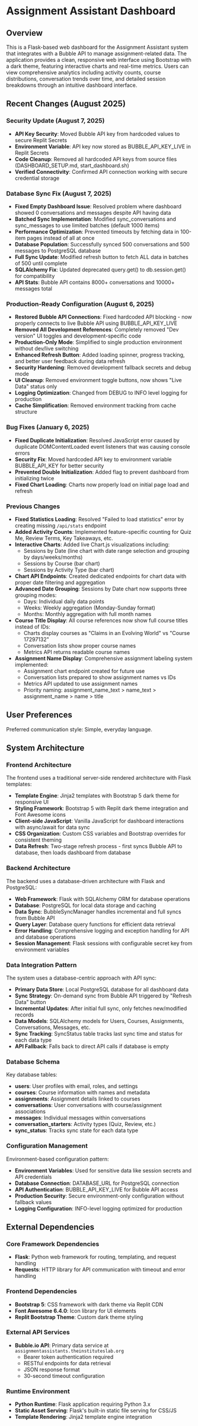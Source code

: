 # Assignment Assistant Dashboard

## Overview

This is a Flask-based web dashboard for the Assignment Assistant system that integrates with a Bubble API to manage assignment-related data. The application provides a clean, responsive web interface using Bootstrap with a dark theme, featuring interactive charts and real-time metrics. Users can view comprehensive analytics including activity counts, course distributions, conversation trends over time, and detailed session breakdowns through an intuitive dashboard interface.

## Recent Changes (August 2025)

### Security Update (August 7, 2025)
- **API Key Security**: Moved Bubble API key from hardcoded values to secure Replit Secrets
- **Environment Variable**: API key now stored as BUBBLE_API_KEY_LIVE in Replit Secrets
- **Code Cleanup**: Removed all hardcoded API keys from source files (DASHBOARD_SETUP.md, start_dashboard.sh)
- **Verified Connectivity**: Confirmed API connection working with secure credential storage

### Database Sync Fix (August 7, 2025)
- **Fixed Empty Dashboard Issue**: Resolved problem where dashboard showed 0 conversations and messages despite API having data
- **Batched Sync Implementation**: Modified sync_conversations and sync_messages to use limited batches (default 1000 items)
- **Performance Optimization**: Prevented timeouts by fetching data in 100-item pages instead of all at once
- **Database Population**: Successfully synced 500 conversations and 500 messages to PostgreSQL database
- **Full Sync Update**: Modified refresh button to fetch ALL data in batches of 500 until complete
- **SQLAlchemy Fix**: Updated deprecated query.get() to db.session.get() for compatibility
- **API Stats**: Bubble API contains 8000+ conversations and 10000+ messages total

### Production-Ready Configuration (August 6, 2025)
- **Restored Bubble API Connections**: Fixed hardcoded API blocking - now properly connects to live Bubble API using BUBBLE_API_KEY_LIVE
- **Removed All Development References**: Completely removed "Dev version" UI toggles and development-specific code
- **Production-Only Mode**: Simplified to single production environment without dev/live switching
- **Enhanced Refresh Button**: Added loading spinner, progress tracking, and better user feedback during data refresh
- **Security Hardening**: Removed development fallback secrets and debug mode
- **UI Cleanup**: Removed environment toggle buttons, now shows "Live Data" status only
- **Logging Optimization**: Changed from DEBUG to INFO level logging for production
- **Cache Simplification**: Removed environment tracking from cache structure

### Bug Fixes (January 6, 2025)
- **Fixed Duplicate Initialization**: Resolved JavaScript error caused by duplicate DOMContentLoaded event listeners that was causing console errors
- **Security Fix**: Moved hardcoded API key to environment variable BUBBLE_API_KEY for better security
- **Prevented Double Initialization**: Added flag to prevent dashboard from initializing twice
- **Fixed Chart Loading**: Charts now properly load on initial page load and refresh

### Previous Changes
- **Fixed Statistics Loading**: Resolved "Failed to load statistics" error by creating missing `/api/stats` endpoint
- **Added Activity Counts**: Implemented feature-specific counting for Quiz Me, Review Terms, Key Takeaways, etc.
- **Interactive Charts**: Added live Chart.js visualizations including:
  - Sessions by Date (line chart with date range selection and grouping by days/weeks/months)
  - Sessions by Course (bar chart) 
  - Sessions by Activity Type (bar chart)
- **Chart API Endpoints**: Created dedicated endpoints for chart data with proper date filtering and aggregation
- **Advanced Date Grouping**: Sessions by Date chart now supports three grouping modes:
  - Days: Individual daily data points
  - Weeks: Weekly aggregation (Monday-Sunday format)
  - Months: Monthly aggregation with full month names
- **Course Title Display**: All course references now show full course titles instead of IDs:
  - Charts display courses as "Claims in an Evolving World" vs "Course 17297132"
  - Conversation lists show proper course names
  - Metrics API returns readable course names
- **Assignment Name Display**: Comprehensive assignment labeling system implemented:
  - Assignment chart endpoint created for future use
  - Conversation lists prepared to show assignment names vs IDs
  - Metrics API updated to use assignment names
  - Priority naming: assignment_name_text > name_text > assignment_name > name > title

## User Preferences

Preferred communication style: Simple, everyday language.

## System Architecture

### Frontend Architecture
The frontend uses a traditional server-side rendered architecture with Flask templates:
- **Template Engine**: Jinja2 templates with Bootstrap 5 dark theme for responsive UI
- **Styling Framework**: Bootstrap 5 with Replit dark theme integration and Font Awesome icons
- **Client-side JavaScript**: Vanilla JavaScript for dashboard interactions with async/await for data sync
- **CSS Organization**: Custom CSS variables and Bootstrap overrides for consistent theming
- **Data Refresh**: Two-stage refresh process - first syncs Bubble API to database, then loads dashboard from database

### Backend Architecture
The backend uses a database-driven architecture with Flask and PostgreSQL:
- **Web Framework**: Flask with SQLAlchemy ORM for database operations
- **Database**: PostgreSQL for local data storage and caching
- **Data Sync**: BubbleSyncManager handles incremental and full syncs from Bubble API
- **Query Layer**: Database query functions for efficient data retrieval
- **Error Handling**: Comprehensive logging and exception handling for API and database operations
- **Session Management**: Flask sessions with configurable secret key from environment variables

### Data Integration Pattern
The system uses a database-centric approach with API sync:
- **Primary Data Store**: Local PostgreSQL database for all dashboard data
- **Sync Strategy**: On-demand sync from Bubble API triggered by "Refresh Data" button
- **Incremental Updates**: After initial full sync, only fetches new/modified records
- **Data Models**: SQLAlchemy models for Users, Courses, Assignments, Conversations, Messages, etc.
- **Sync Tracking**: SyncStatus table tracks last sync time and status for each data type
- **API Fallback**: Falls back to direct API calls if database is empty

### Database Schema
Key database tables:
- **users**: User profiles with email, roles, and settings
- **courses**: Course information with names and metadata
- **assignments**: Assignment details linked to courses
- **conversations**: User conversations with course/assignment associations
- **messages**: Individual messages within conversations
- **conversation_starters**: Activity types (Quiz, Review, etc.)
- **sync_status**: Tracks sync state for each data type

### Configuration Management
Environment-based configuration pattern:
- **Environment Variables**: Used for sensitive data like session secrets and API credentials
- **Database Connection**: DATABASE_URL for PostgreSQL connection
- **API Authentication**: BUBBLE_API_KEY_LIVE for Bubble API access
- **Production Security**: Secure environment-only configuration without fallback values
- **Logging Configuration**: INFO-level logging optimized for production

## External Dependencies

### Core Framework Dependencies
- **Flask**: Python web framework for routing, templating, and request handling
- **Requests**: HTTP library for API communication with timeout and error handling

### Frontend Dependencies
- **Bootstrap 5**: CSS framework with dark theme via Replit CDN
- **Font Awesome 6.4.0**: Icon library for UI elements
- **Replit Bootstrap Theme**: Custom dark theme styling

### External API Services
- **Bubble.io API**: Primary data service at `assignmentassistants.theinstituteslab.org`
  - Bearer token authentication required
  - RESTful endpoints for data retrieval
  - JSON response format
  - 30-second timeout configuration

### Runtime Environment
- **Python Runtime**: Flask application requiring Python 3.x
- **Static Asset Serving**: Flask's built-in static file serving for CSS/JS  
- **Template Rendering**: Jinja2 template engine integration